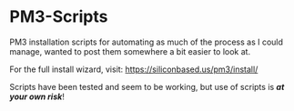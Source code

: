 # PM3-Scripts
PM3 installation scripts for automating as much of the process as I could manage, wanted to post them somewhere a bit easier to look at.

For the full install wizard, visit: https://siliconbased.us/pm3/install/

Scripts have been tested and seem to be working, but use of scripts is ***at your own risk***!
